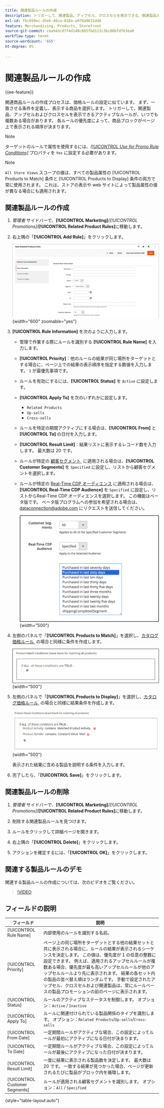```yaml
---
title: 関連製品ルールの作成
description: トリガーして、関連製品、アップセル、クロスセルを表示できる、関連製品ルールを作成する方法を説明します。
exl-id: fbc059ec-d3e6-46ca-810a-a979a0631dd8
feature: Merchandising, Products, Storefront
source-git-commit: cea943cd7f4d148c885fbd113c3bc08bfdf63ea0
workflow-type: tm+mt
source-wordcount: '655'
ht-degree: 0%

---
```


# 関連製品ルールの作成

{{ee-feature}}

関連商品ルールの作成プロセスは、価格ルールの設定に似ています。 まず、一致させる条件を定義し、表示する商品を選択します。 トリガーして、関連製品、アップセルおよびクロスセルを表示できるアクティブなルールが、いつでも複数ある場合があります。 各ルールの優先度によって、商品ブロックがページ上で表示される順序が決まります。

>[!NOTE]
>
>ターゲットのルールで属性を使用するには、[_[!UICONTROL Use for Promo Rule Conditions]_](../catalog/product-attributes.md) プロパティを `Yes` に設定する必要があります。

>[!NOTE]
>
>`All Store Views` スコープの値は、すべての製品属性の [!UICONTROL Products to Match] 条件と [!UICONTROL Products to Display] 条件の両方で常に使用されます。 これは、ストアの表示や web サイトによって製品属性の値が異なる場合にも適用されます。

## 関連製品ルールの作成

1. _管理者_ サイドバーで、**[!UICONTROL Marketing]**/_[!UICONTROL Promotions]_/**[!UICONTROL Related Product Rules]**&#x200B;に移動します。

1. 右上隅の「**[!UICONTROL Add Rule]**」をクリックします。

   ![&#x200B; 関連製品ルール – 情報 &#x200B;](./assets/catalog-related-products-rule-information.png){width="600" zoomable="yes"}

1. **[!UICONTROL Rule Information]** を次のように入力します。

   - 管理で作業する際にルールを識別する **[!UICONTROL Rule Name]** を入力します。

   - **[!UICONTROL Priority]**：他のルールの結果が同じ場所をターゲットとする場合に、ページ上での結果の表示順序を指定する数値を入力します。 `1` が最優先事項です。

   - ルールを有効にするには、**[!UICONTROL Status]** を `Active` に設定します。

   - **[!UICONTROL Apply To]** を次のいずれかに設定します。

      - `Related Products`
      - `Up-sells`
      - `Cross-sells`

   - ルールを特定の期間アクティブにする場合は、**[!UICONTROL From]** と **[!UICONTROL To]** の日付を入力します。

   - **[!UICONTROL Result Limit]**：結果リストに表示するレコード数を入力します。 最大数は 20 です。

   - ルールが特定の [&#x200B; 顧客セグメント &#x200B;](../customers/customer-segments.md) に適用される場合は、**[!UICONTROL Customer Segments]** を `Specified` に設定し、リストから顧客セグメントを選択します。

   - ルールが特定の [Real-Time CDP オーディエンス &#x200B;](../customers/audience-activation.md) に適用される場合は、**[!UICONTROL Real-Time CDP Audience]** を `Specified` に設定し、リストからReal-Time CDP オーディエンスを選択します。 この機能はベータ版です。 ベータ版プログラムへの参加を希望される場合は、[dataconnection@adobe.com](mailto:dataconnection@adobe.com) にリクエストを送信してください。

     ![&#x200B; 関連製品ルール - Real-Time CDP オーディエンス &#x200B;](./assets/rtcdp-related-products.png){width="500"}

1. 左側のパネルで「**[!UICONTROL Products to Match]**」を選択し、[&#x200B; カタログ価格ルール &#x200B;](price-rules-catalog.md) の場合と同様に条件を作成します。

   ![&#x200B; 関連製品ルール – 一致する製品 &#x200B;](./assets/catalog-related-products-match.png){width="500"}

1. 左側のパネルで「**[!UICONTROL Products to Display]**」を選択し、[&#x200B; カタログ価格ルール &#x200B;](price-rules-catalog.md) の場合と同様に結果条件を作成します。

   ![&#x200B; 関連製品ルール – 表示する製品 &#x200B;](./assets/catalog-related-products-to-display.png){width="500"}

   表示された結果に含める製品を説明する条件を入力します。

1. 完了したら、「**[!UICONTROL Save]**」をクリックします。

## 関連製品ルールの削除

1. _管理者_ サイドバーで、**[!UICONTROL Marketing]**/_[!UICONTROL Promotions]_/**[!UICONTROL Related Product Rules]**&#x200B;に移動します。

1. 削除する関連製品ルールを見つけます。

1. ルールをクリックして詳細ページを開きます。

1. 右上隅の「**[!UICONTROL Delete]**」をクリックします。

1. アクションを確定するには、「**[!UICONTROL OK]**」をクリックします。

## 関連する製品ルールのデモ

関連する製品ルールの作成については、次のビデオをご覧ください。

>[!VIDEO](https://video.tv.adobe.com/v/3411064?quality=12&learn=on&captions=jpn)

## フィールドの説明

| フィールド | 説明 |
|--- |--- |
| [!UICONTROL Rule Name] | 内部使用のルールを識別する名前。 |
| [!UICONTROL Priority] | ページ上の同じ場所をターゲットとする他の結果セットと共に表示される場合に、ルールの結果が表示されるシーケンスを決定します。 この値は、優先度が 1 の任意の整数に設定できます。 例えば、適用されるアップセルルールが複数ある場合、優先度が最も高いアップセルルールが他のアップセルルールより先に表示されます。 結果の各セット内の製品の並べ替え順はランダムです。 手動で設定されたアップセル、クロスセルおよび関連製品は、常にルールベースの製品プロモーションの前のページに表示されます。 |
| [!UICONTROL Status] | ルールのアクティブなステータスを制御します。 オプション：`Active` / `Inactive` |
| [!UICONTROL Apply To] | ルールに関連付けられている製品関係のタイプを識別します。 オプション：`Related Products`/`Up-sells`/`Cross-sells` |
| [!UICONTROL From Date] | 一定期間ルールがアクティブな場合、この設定によってルールが最初にアクティブになる日付が決まります。 |
| [!UICONTROL To Date] | 一定期間ルールがアクティブな場合、この設定によってルールが最後にアクティブになった日付が決まります。 |
| [!UICONTROL Result Limit] | 一度に結果に表示される製品数を決定します。 最大数は 20 です。 一致する結果が見つかった場合、ページが更新されるたびに製品がブロック内を循環します。 |
| [!UICONTROL Customer Segments] | ルールが適用される顧客セグメントを識別します。 オプション：`All` / `Specified` |

{style="table-layout:auto"}
